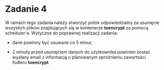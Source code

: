 # Zadanie 4

W ramach tego zadania należy stworzyć potok odpowiedzialny za usunięcie wszystich plików znajdujących się w kontenerze **toencrypt** za pomocą scheduler'a. Wytyczne do poprawnej realizacji zadania:

- dane powinny być usuwane co 5 minut,

- 2 minuty przed usunięciem danych do użytkownika powinien zostać wysłany email z informacją o planowanym opróżnieniu zawartości fodleru **toencrypt**.
